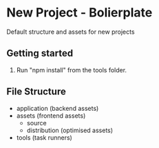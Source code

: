 # New Project - Bolierplate
Default structure and assets for new projects 

## Getting started
1. Run "npm install" from the tools folder.

## File Structure
* application (backend assets)
* assets (frontend assets)
  * source
  * distribution (optimised assets)
* tools (task runners)
